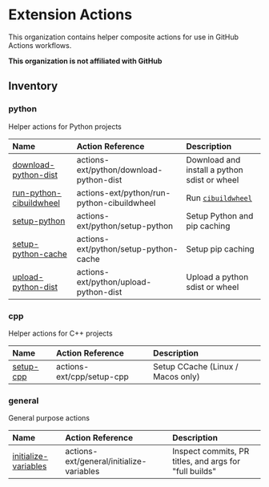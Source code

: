 # Extension Actions

This organization contains helper composite actions for use in GitHub Actions workflows. 

**This organization is not affiliated with GitHub**

## Inventory
### python
Helper actions for Python projects

| Name | Action Reference | Description |
|:-----|:-----------------|:------------|
| [download-python-dist](https://github.com/actions-ext/python/tree/main/download-python-dist) | actions-ext/python/download-python-dist | Download and install a python sdist or wheel |
| [run-python-cibuildwheel](https://github.com/actions-ext/python/tree/main/run-python-cibuildwheel) | actions-ext/python/run-python-cibuildwheel | Run [`cibuildwheel`](https://cibuildwheel.readthedocs.io/en/stable/) |
| [setup-python](https://github.com/actions-ext/python/tree/main/setup-python) | actions-ext/python/setup-python | Setup Python and pip caching |
| [setup-python-cache](https://github.com/actions-ext/python/tree/main/setup-python-cache) | actions-ext/python/setup-python-cache | Setup pip caching |
| [upload-python-dist](https://github.com/actions-ext/python/tree/main/upload-python-dist) | actions-ext/python/upload-python-dist | Upload a python sdist or wheel |

### cpp
Helper actions for C++ projects

| Name | Action Reference | Description |
|:-----|:-----------------|:------------|
| [setup-cpp](https://github.com/actions-ext/cpp/tree/main/setup-cpp) | actions-ext/cpp/setup-cpp | Setup CCache (Linux / Macos only) |

### general
General purpose actions

| Name | Action Reference | Description |
|:-----|:-----------------|:------------|
| [initialize-variables](https://github.com/actions-ext/general/tree/main/initialize-variables) | actions-ext/general/initialize-variables | Inspect commits, PR titles, and args for "full builds" |
